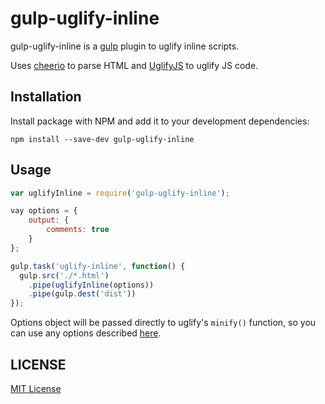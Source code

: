 # gulp-uglify-inline

gulp-uglify-inline is a [gulp](https://github.com/wearefractal/gulp) plugin to uglify inline scripts.

Uses [cheerio](https://github.com/cheeriojs/cheerio) to parse HTML and [UglifyJS](https://github.com/mishoo/UglifyJS) to uglify JS code.

## Installation

Install package with NPM and add it to your development dependencies:

`npm install --save-dev gulp-uglify-inline`

## Usage

```javascript
var uglifyInline = require('gulp-uglify-inline');

vay options = {
	output: {
		comments: true
	}
};

gulp.task('uglify-inline', function() {
  gulp.src('./*.html')
    .pipe(uglifyInline(options))
    .pipe(gulp.dest('dist'))
});
```

Options object will be passed directly to uglify's ``minify()`` function, so you can use any options described [here](https://github.com/mishoo/UglifyJS2#api-reference).

## LICENSE

[MIT License](http://en.wikipedia.org/wiki/MIT_License)
